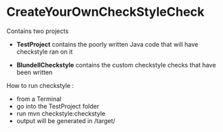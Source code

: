 CreateYourOwnCheckStyleCheck
============================

Contains two projects

 - **TestProject** contains the poorly written Java code that will have checkstyle ran on it

 - **BlundellCheckstyle** contains the custom checkstyle checks that have been written


How to run checkstyle :

 - from a Terminal
 - go into the TestProject folder
 - run mvn checkstyle:checkstyle
 - output will be generated in /target/
